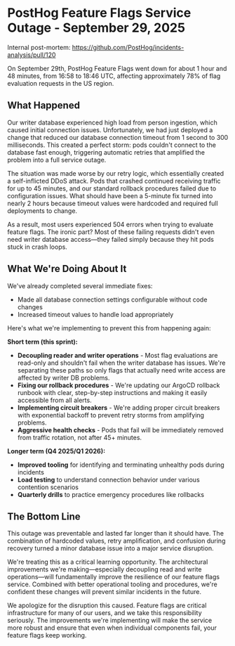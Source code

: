 # PostHog Feature Flags Service Outage - September 29, 2025

Internal post-mortem: <https://github.com/PostHog/incidents-analysis/pull/120>

On September 29th, PostHog Feature Flags went down for about 1 hour and 48 minutes, from 16:58 to 18:46 UTC, affecting approximately 78% of flag evaluation requests in the US region.

## What Happened

Our writer database experienced high load from person ingestion, which caused initial connection issues. Unfortunately, we had just deployed a change that reduced our database connection timeout from 1 second to 300 milliseconds. This created a perfect storm: pods couldn't connect to the database fast enough, triggering automatic retries that amplified the problem into a full service outage.

The situation was made worse by our retry logic, which essentially created a self-inflicted DDoS attack. Pods that crashed continued receiving traffic for up to 45 minutes, and our standard rollback procedures failed due to configuration issues. What should have been a 5-minute fix turned into nearly 2 hours because timeout values were hardcoded and required full deployments to change.

As a result, most users experienced 504 errors when trying to evaluate feature flags. The ironic part? Most of these failing requests didn't even need writer database access—they failed simply because they hit pods stuck in crash loops.

## What We're Doing About It

We've already completed several immediate fixes:

- Made all database connection settings configurable without code changes
- Increased timeout values to handle load appropriately

Here's what we're implementing to prevent this from happening again:

**Short term (this sprint):**

- **Decoupling reader and writer operations** - Most flag evaluations are read-only and shouldn't fail when the writer database has issues. We're separating these paths so only flags that actually need write access are affected by writer DB problems.
- **Fixing our rollback procedures** - We're updating our ArgoCD rollback runbook with clear, step-by-step instructions and making it easily accessible from all alerts.
- **Implementing circuit breakers** - We're adding proper circuit breakers with exponential backoff to prevent retry storms from amplifying problems.
- **Aggressive health checks** - Pods that fail will be immediately removed from traffic rotation, not after 45+ minutes.

**Longer term (Q4 2025/Q1 2026):**

- **Improved tooling** for identifying and terminating unhealthy pods during incidents
- **Load testing** to understand connection behavior under various contention scenarios
- **Quarterly drills** to practice emergency procedures like rollbacks

## The Bottom Line

This outage was preventable and lasted far longer than it should have. The combination of hardcoded values, retry amplification, and confusion during recovery turned a minor database issue into a major service disruption.

We're treating this as a critical learning opportunity. The architectural improvements we're making—especially decoupling read and write operations—will fundamentally improve the resilience of our feature flags service. Combined with better operational tooling and procedures, we're confident these changes will prevent similar incidents in the future.

We apologize for the disruption this caused. Feature flags are critical infrastructure for many of our users, and we take this responsibility seriously. The improvements we're implementing will make the service more robust and ensure that even when individual components fail, your feature flags keep working.
